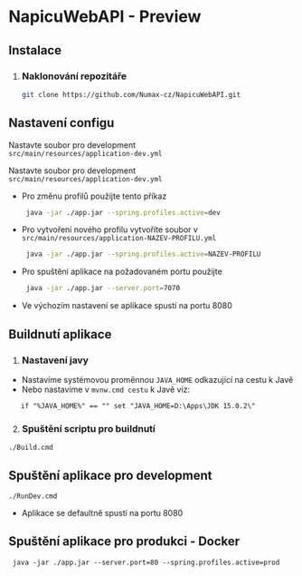 # NapicuWebAPI - Preview

## Instalace

1. ### Naklonování repozitáře
   ```sh
   git clone https://github.com/Numax-cz/NapicuWebAPI.git
   ``` 

## Nastavení configu
Nastavte soubor pro development <br />
`src/main/resources/application-dev.yml` <br/>

   Nastavte soubor pro development <br />
  `src/main/resources/application-dev.yml` <br/>

- Pro změnu profilů použijte tento příkaz
    ```sh
     java -jar ./app.jar --spring.profiles.active=dev
    ``` 
- Pro vytvoření nového profilu vytvoříte soubor v `src/main/resources/application-NAZEV-PROFILU.yml`
    ```sh
     java -jar ./app.jar --spring.profiles.active=NAZEV-PROFILU
    ```
- Pro spuštění aplikace na požadovaném portu použijte
    ```sh
     java -jar ./app.jar --server.port=7070
    ```
- Ve výchozím nastavení se aplikace spustí na portu 8080





## Buildnutí aplikace
1. ### Nastavení javy
- Nastavíme systémovou proměnnou `JAVA_HOME` odkazující na cestu k Javě
- Nebo nastavíme v `mvnw.cmd cestu` k Javě viz:

```shell 
   if "%JAVA_HOME%" == "" set "JAVA_HOME=D:\Apps\JDK 15.0.2\"
```

2. ### Spuštění scriptu pro buildnutí
```shell
./Build.cmd
```


## Spuštění aplikace pro development
```shell
./RunDev.cmd
```
- Aplikace se defaultně spustí na portu 8080

## Spuštění aplikace pro produkci - Docker
```shell
 java -jar ./app.jar --server.port=80 --spring.profiles.active=prod
```